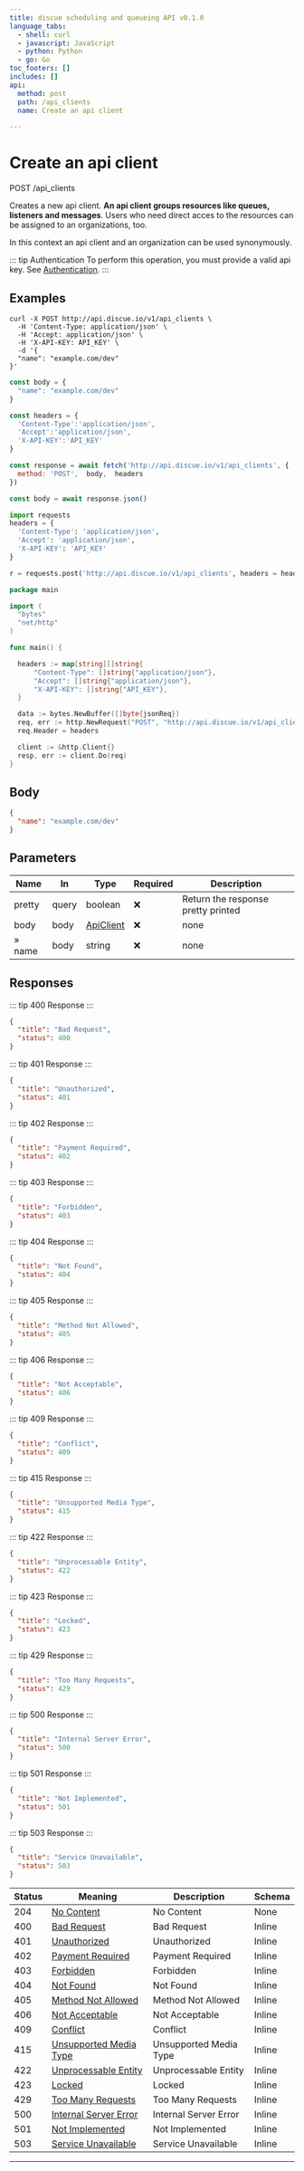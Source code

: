 ```yaml
---
title: discue scheduling and queueing API v0.1.0
language_tabs:
  - shell: curl
  - javascript: JavaScript
  - python: Python
  - go: Go
toc_footers: []
includes: []
api:
  method: post
  path: /api_clients
  name: Create an api client

---
```


# Create an api client

<p class="text-lg">
<span class="font-medium">POST</span> /api_clients
</p>

Creates a new api client. **An api client groups resources like queues, listeners and messages**.
Users who need direct acces to the resources can be assigned to an organizations, too. 

<Badge type="get" text="Info" vertical="middle"/> In this context an api client and an organization can be used synonymously. 

::: tip Authentication
To perform this operation, you must provide a valid api key. See [Authentication](/getting-started/#prerequisites).
:::

## Examples
<CodeGroup><CodeGroupItem title="shell">

```shell
curl -X POST http://api.discue.io/v1/api_clients \
  -H 'Content-Type: application/json' \
  -H 'Accept: application/json' \
  -H 'X-API-KEY: API_KEY' \
  -d '{
  "name": "example.com/dev"
}' 
```

</CodeGroupItem>

<CodeGroupItem title="javascript">

```javascript
const body = {
  "name": "example.com/dev"
}

const headers = {
  'Content-Type':'application/json',
  'Accept':'application/json',
  'X-API-KEY':'API_KEY'
}

const response = await fetch('http://api.discue.io/v1/api_clients', {
  method: 'POST',  body,  headers
})

const body = await response.json()
```

</CodeGroupItem>

<CodeGroupItem title="python">

```python
import requests
headers = {
  'Content-Type': 'application/json',
  'Accept': 'application/json',
  'X-API-KEY': 'API_KEY'
}

r = requests.post('http://api.discue.io/v1/api_clients', headers = headers)
```

</CodeGroupItem>

<CodeGroupItem title="go">

```go
package main

import (
  "bytes"
  "net/http"
)

func main() {

  headers := map[string][]string{
      "Content-Type": []string{"application/json"},
      "Accept": []string{"application/json"},
      "X-API-KEY": []string{"API_KEY"},
  }

  data := bytes.NewBuffer([]byte{jsonReq})
  req, err := http.NewRequest("POST", "http://api.discue.io/v1/api_clients", data)
  req.Header = headers

  client := &http.Client{}
  resp, err := client.Do(req)
}
```

</CodeGroupItem>

</CodeGroup>

## Body

```json
{
  "name": "example.com/dev"
}
```

## Parameters 
|Name|In|Type|Required|Description|
|---|---|---|---|---|
|pretty|query|boolean| ❌ |Return the response pretty printed|
|body|body|[ApiClient](#schemaapiclient)| ❌ |none|
|» name|body|string| ❌ |none|

## Responses 

::: tip 400 Response
:::

```json
{
  "title": "Bad Request",
  "status": 400
}
```

::: tip 401 Response
:::

```json
{
  "title": "Unauthorized",
  "status": 401
}
```

::: tip 402 Response
:::

```json
{
  "title": "Payment Required",
  "status": 402
}
```

::: tip 403 Response
:::

```json
{
  "title": "Forbidden",
  "status": 403
}
```

::: tip 404 Response
:::

```json
{
  "title": "Not Found",
  "status": 404
}
```

::: tip 405 Response
:::

```json
{
  "title": "Method Not Allowed",
  "status": 405
}
```

::: tip 406 Response
:::

```json
{
  "title": "Not Acceptable",
  "status": 406
}
```

::: tip 409 Response
:::

```json
{
  "title": "Conflict",
  "status": 409
}
```

::: tip 415 Response
:::

```json
{
  "title": "Unsupported Media Type",
  "status": 415
}
```

::: tip 422 Response
:::

```json
{
  "title": "Unprocessable Entity",
  "status": 422
}
```

::: tip 423 Response
:::

```json
{
  "title": "Locked",
  "status": 423
}
```

::: tip 429 Response
:::

```json
{
  "title": "Too Many Requests",
  "status": 429
}
```

::: tip 500 Response
:::

```json
{
  "title": "Internal Server Error",
  "status": 500
}
```

::: tip 501 Response
:::

```json
{
  "title": "Not Implemented",
  "status": 501
}
```

::: tip 503 Response
:::

```json
{
  "title": "Service Unavailable",
  "status": 503
}
```

|Status|Meaning|Description|Schema|
|---|---|---|---|
|204|[No Content](https://tools.ietf.org/html/rfc7231#section-6.3.5)|No Content|None|
|400|[Bad Request](https://tools.ietf.org/html/rfc7231#section-6.5.1)|Bad Request|Inline|
|401|[Unauthorized](https://tools.ietf.org/html/rfc7235#section-3.1)|Unauthorized|Inline|
|402|[Payment Required](https://tools.ietf.org/html/rfc7231#section-6.5.2)|Payment Required|Inline|
|403|[Forbidden](https://tools.ietf.org/html/rfc7231#section-6.5.3)|Forbidden|Inline|
|404|[Not Found](https://tools.ietf.org/html/rfc7231#section-6.5.4)|Not Found|Inline|
|405|[Method Not Allowed](https://tools.ietf.org/html/rfc7231#section-6.5.5)|Method Not Allowed|Inline|
|406|[Not Acceptable](https://tools.ietf.org/html/rfc7231#section-6.5.6)|Not Acceptable|Inline|
|409|[Conflict](https://tools.ietf.org/html/rfc7231#section-6.5.8)|Conflict|Inline|
|415|[Unsupported Media Type](https://tools.ietf.org/html/rfc7231#section-6.5.13)|Unsupported Media Type|Inline|
|422|[Unprocessable Entity](https://tools.ietf.org/html/rfc2518#section-10.3)|Unprocessable Entity|Inline|
|423|[Locked](https://tools.ietf.org/html/rfc2518#section-10.4)|Locked|Inline|
|429|[Too Many Requests](https://tools.ietf.org/html/rfc6585#section-4)|Too Many Requests|Inline|
|500|[Internal Server Error](https://tools.ietf.org/html/rfc7231#section-6.6.1)|Internal Server Error|Inline|
|501|[Not Implemented](https://tools.ietf.org/html/rfc7231#section-6.6.2)|Not Implemented|Inline|
|503|[Service Unavailable](https://tools.ietf.org/html/rfc7231#section-6.6.4)|Service Unavailable|Inline|

---

